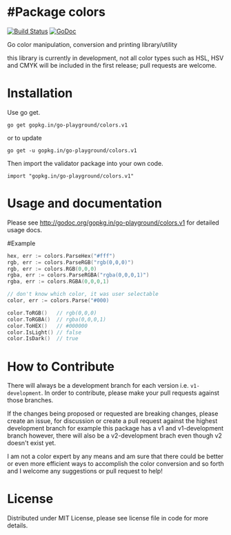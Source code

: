 #Package  colors
================
[![Build Status](https://semaphoreci.com/api/v1/projects/be59797f-235e-411f-82be-4fab6e3172a6/550132/badge.svg)](https://semaphoreci.com/joeybloggs/colors)
[![GoDoc](https://godoc.org/gopkg.in/go-playground/colors.v1?status.svg)](https://godoc.org/gopkg.in/go-playground/colors.v1)

Go color manipulation, conversion and printing library/utility

this library is currently in development, not all color types such as HSL, HSV and CMYK will be included in the first release; pull requests are welcome.

Installation
============

Use go get.

	go get gopkg.in/go-playground/colors.v1

or to update

	go get -u gopkg.in/go-playground/colors.v1

Then import the validator package into your own code.

	import "gopkg.in/go-playground/colors.v1"
	
Usage and documentation
=======================

Please see http://godoc.org/gopkg.in/go-playground/colors.v1 for detailed usage docs.

#Example
```go
hex, err := colors.ParseHex("#fff")
rgb, err := colors.ParseRGB("rgb(0,0,0)")
rgb, err := colors.RGB(0,0,0)
rgba, err := colors.ParseRGBA("rgba(0,0,0,1)")
rgba, err := colors.RGBA(0,0,0,1)

// don't know which color, it was user selectable
color, err := colors.Parse("#000)

color.ToRGB()   // rgb(0,0,0)
color.ToRGBA()  // rgba(0,0,0,1)
color.ToHEX()   // #000000
color.IsLight() // false
color.IsDark()  // true

```

How to Contribute
=================

There will always be a development branch for each version i.e. `v1-development`. In order to contribute, 
please make your pull requests against those branches.

If the changes being proposed or requested are breaking changes, please create an issue, for discussion 
or create a pull request against the highest development branch for example this package has a 
v1 and v1-development branch however, there will also be a v2-development brach even though v2 doesn't exist yet.

I am not a color expert by any means and am sure that there could be better or even more efficient
ways to accomplish the color conversion and so forth and I welcome any suggestions or pull request to help!

License
=======
Distributed under MIT License, please see license file in code for more details.
